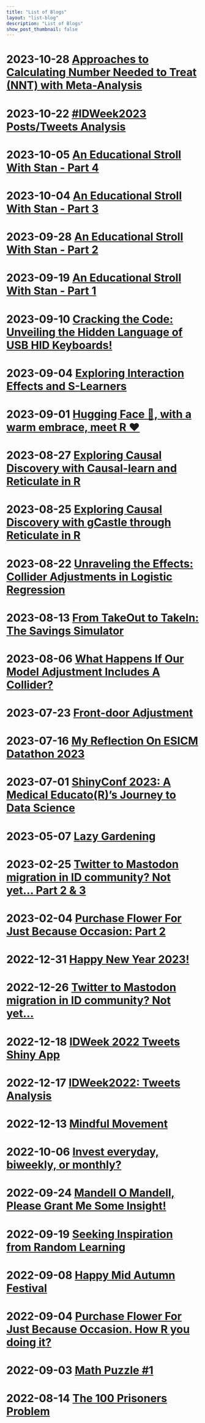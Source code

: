 ```yaml
---
title: "List of Blogs"
layout: "list-blog"
description: "List of Blogs"
show_post_thumbnail: false 
---
```

# 
# 2023-10-28 [Approaches to Calculating Number Needed to Treat (NNT) with Meta-Analysis](/blog/metannt/)     
# 2023-10-22 [#IDWeek2023 Posts/Tweets Analysis](/blog/idweek2023/)     
# 2023-10-05 [An Educational Stroll With Stan - Part 4](/blog/cmdstanr4/)     
# 2023-10-04 [An Educational Stroll With Stan - Part 3](/blog/cmdstan3/)     
# 2023-09-28 [An Educational Stroll With Stan - Part 2](/blog/cmdstan2/)     
# 2023-09-19 [An Educational Stroll With Stan - Part 1](/blog/cmdstan1/)     
# 2023-09-10 [Cracking the Code: Unveiling the Hidden Language of USB HID Keyboards!](/blog/usb-hid-key-press-report/)     
# 2023-09-04 [Exploring Interaction Effects and S-Learners](/blog/interaction-slearner/)     
# 2023-09-01 [Hugging Face 🤗, with a warm embrace, meet R️ ❤️](/blog/huggingface/)     
# 2023-08-27 [Exploring Causal Discovery with Causal-learn and Reticulate in R](/blog/causal-learn/)     
# 2023-08-25 [Exploring Causal Discovery with gCastle through Reticulate in R](/blog/gcastle/)     
# 2023-08-22 [Unraveling the Effects: Collider Adjustments in Logistic Regression](/blog/collider-lr/)     
# 2023-08-13 [From TakeOut to TakeIn: The Savings Simulator](/blog/takein_sim/)     
# 2023-08-06 [What Happens If Our Model Adjustment Includes A Collider?](/blog/collider_adjustment/)     
# 2023-07-23 [Front-door Adjustment](/blog/frontdoor/)     
# 2023-07-16 [My Reflection On ESICM Datathon 2023](/blog/datathon23/)     
# 2023-07-01 [ShinyConf 2023: A Medical Educato(R)’s Journey to Data Science](/blog/shinyconf23/)     
# 2023-05-07 [Lazy Gardening](/blog/lazy_gardening/)     
# 2023-02-25 [Twitter to Mastodon migration in ID community? Not yet… Part 2 & 3](/blog/twoot2_3/)     
# 2023-02-04 [Purchase Flower For Just Because Occasion: Part 2](/blog/floweralgo2/)     
# 2022-12-31 [Happy New Year 2023!](/blog/2023-resolution/)     
# 2022-12-26 [Twitter to Mastodon migration in ID community? Not yet…](/blog/idtwoots/)     
# 2022-12-18 [IDWeek 2022 Tweets Shiny App](/blog/idweek22shiny/)     
# 2022-12-17 [IDWeek2022: Tweets Analysis](/blog/idweek2022/)     
# 2022-12-13 [Mindful Movement](/blog/mindfulmovement/)     
# 2022-10-06 [Invest everyday, biweekly, or monthly?](/blog/investbiweekly/)     
# 2022-09-24 [Mandell O Mandell, Please Grant Me Some Insight!](/blog/mandell/)     
# 2022-09-19 [Seeking Inspiration from Random Learning](/blog/random-learning/)     
# 2022-09-08 [Happy Mid Autumn Festival](/blog/mid-autumn-festival/)     
# 2022-09-04 [Purchase Flower For Just Because Occasion. How R you doing it?](/blog/flower-algo/)     
# 2022-09-03 [Math Puzzle #1](/blog/math-puzzle-1/)     
# 2022-08-14 [The 100 Prisoners Problem](/blog/the-100-prisoners-problem/)     
# 
# 
# 
# 
# 
# 
